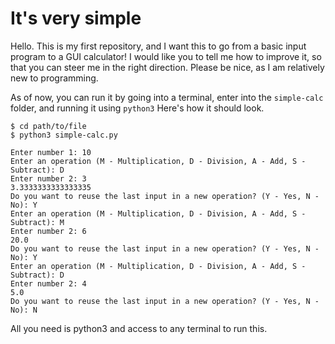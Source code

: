 # It's very simple

Hello. This is my first repository, and I want this to go from a basic input program to a GUI calculator! I would like you to tell me how to improve it, so that you can steer me in the right direction. Please be nice, as I am relatively new to programming.

As of now, you can run it by going into a terminal, enter into the `simple-calc` folder, and running it using `python3`
Here's how it should look.
```
$ cd path/to/file
$ python3 simple-calc.py

Enter number 1: 10
Enter an operation (M - Multiplication, D - Division, A - Add, S - Subtract): D
Enter number 2: 3
3.3333333333333335
Do you want to reuse the last input in a new operation? (Y - Yes, N - No): Y
Enter an operation (M - Multiplication, D - Division, A - Add, S - Subtract): M 
Enter number 2: 6
20.0
Do you want to reuse the last input in a new operation? (Y - Yes, N - No): Y
Enter an operation (M - Multiplication, D - Division, A - Add, S - Subtract): D 
Enter number 2: 4
5.0
Do you want to reuse the last input in a new operation? (Y - Yes, N - No): N
```
All you need is python3 and access to any terminal to run this.
